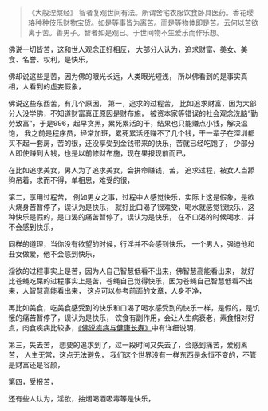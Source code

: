 > 《大般涅槃经》
> 智者复观世间有法。所谓舍宅衣服饮食卧具医药。香花璎珞种种伎乐财物宝货。如是等事皆为离苦。而是等物体即是苦。云何以苦欲离于苦。善男子。智者如是观已。于世间物不生爱乐而作乐想。

佛说一切皆苦，这和世人观念正好相反，
大部分人认为，追求财富、美女、美食、名誉、权利，是快乐，

佛却说这些是苦，因为佛的眼光长远，人类眼光短浅，
所以佛看到的是事实真相，人看到的虚妄假象，

佛说这些东西苦，有几个原因，
第一，追求的过程苦，
比如追求财富，因为大部分人没学佛，不知道财富真正原因是财布施，
被资本家等错误的社会观念洗脑“勤劳致富”，于是996，起早贪黑，累死累活的干，结果也只能赚点小钱，解决温饱，
我之前是程序员，经常加班，累死累活还赚不了几个钱，干一辈子在深圳都买不起一套房，苦的很，还没享受到金钱带来的快乐，苦就已经吃饱了，
少部分人即使赚到大钱，也是以前修财布施，现在果报现前而已，

在比如追求美女，男人为了追求美女，会拼命赚钱，苦，
追求过程，被女人当舔狗吊着，求而不得，单相思，难受的很，

第二，享用过程苦，
例如男女之事，过程中人感觉快乐，实际上这是假象，是欲火烧身苦暂停了，误认为是快乐，
就好比口渴了很难受，喝水就感觉很快乐，这种快乐是假的，是口渴的痛苦暂停了，误认为是快乐，
在不口渴的时候喝水，并不会感到快乐，

同样的道理，当你没有欲望的时候，行淫并不会感到快乐，
一个男人，强迫他和丑女做爱，他不会感到快乐，

淫欲的过程事实上是苦，因为人自己智慧低看不出来，佛智慧高能看出来，
就好比苍蝇吃屎的过程事实上是苦，苍蝇自己觉得快乐，因为苍蝇自己智慧低看不出来，人智慧高能看出来，
这点可以参考前面的文章，人身不净，

再比如美食，吃美食感受到的快乐和口渴了喝水感受到的快乐一样，是假的，是饥饿的痛苦暂停了，误认为是快乐，
饮食有副作用，会让人生病衰老，素食相对好点，肉食疾病比较多，[《佛说疾病与健康长寿》](https://www.kancloud.cn/luojiangtao/foshuojiankang)中有详细说明，


第三，失去苦，
想要的追求到了，过一段时间又失去了，会感到痛苦，爱别离苦，
人生无常，这点无法避免，
我们这个世界没有一样东西是永恒不变的，不管是财富还是容颜，

第四，受报苦，



还有些人认为，淫欲，抽烟喝酒吸毒等是快乐，

